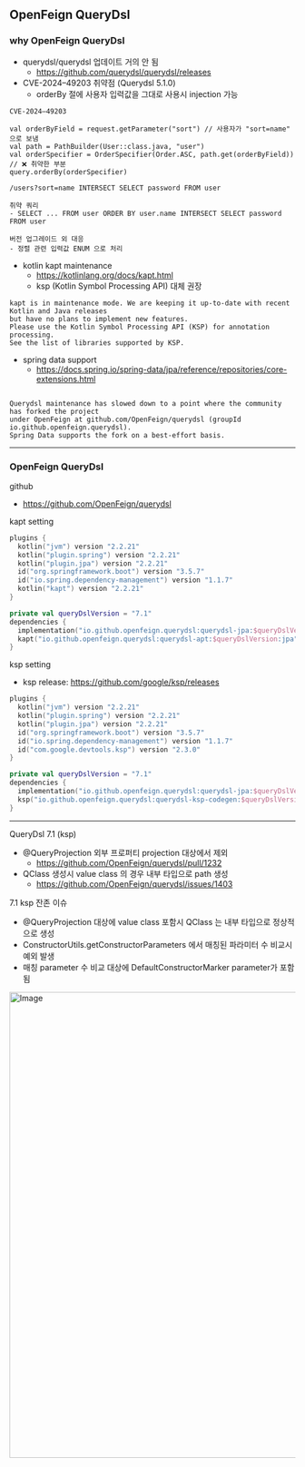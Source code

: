 ## OpenFeign QueryDsl

### why OpenFeign QueryDsl
- querydsl/querydsl 업데이트 거의 안 됨
  - https://github.com/querydsl/querydsl/releases
- CVE-2024–49203 취약점 (Querydsl 5.1.0)
  - orderBy 절에 사용자 입력값을 그대로 사용시 injection 가능

```
CVE-2024–49203

val orderByField = request.getParameter("sort") // 사용자가 "sort=name" 으로 보냄
val path = PathBuilder(User::class.java, "user")
val orderSpecifier = OrderSpecifier(Order.ASC, path.get(orderByField)) // ❌ 취약한 부분
query.orderBy(orderSpecifier)

/users?sort=name INTERSECT SELECT password FROM user

취약 쿼리
- SELECT ... FROM user ORDER BY user.name INTERSECT SELECT password FROM user

버전 업그레이드 외 대응
- 정렬 관련 입력값 ENUM 으로 처리
```
- kotlin kapt maintenance
  - https://kotlinlang.org/docs/kapt.html
  - ksp (Kotlin Symbol Processing API) 대체 권장
```
kapt is in maintenance mode. We are keeping it up-to-date with recent Kotlin and Java releases 
but have no plans to implement new features. 
Please use the Kotlin Symbol Processing API (KSP) for annotation processing. 
See the list of libraries supported by KSP.
```
- spring data support
  - https://docs.spring.io/spring-data/jpa/reference/repositories/core-extensions.html
```

Querydsl maintenance has slowed down to a point where the community has forked the project 
under OpenFeign at github.com/OpenFeign/querydsl (groupId io.github.openfeign.querydsl). 
Spring Data supports the fork on a best-effort basis.
```

---

### OpenFeign QueryDsl

github
- https://github.com/OpenFeign/querydsl

kapt setting
```kotlin
plugins {
  kotlin("jvm") version "2.2.21"
  kotlin("plugin.spring") version "2.2.21"
  kotlin("plugin.jpa") version "2.2.21"
  id("org.springframework.boot") version "3.5.7"
  id("io.spring.dependency-management") version "1.1.7"
  kotlin("kapt") version "2.2.21"
}

private val queryDslVersion = "7.1"
dependencies {
  implementation("io.github.openfeign.querydsl:querydsl-jpa:$queryDslVersion")
  kapt("io.github.openfeign.querydsl:querydsl-apt:$queryDslVersion:jpa")
}
```

ksp setting
- ksp release: https://github.com/google/ksp/releases
```kotlin
plugins {
  kotlin("jvm") version "2.2.21"
  kotlin("plugin.spring") version "2.2.21"
  kotlin("plugin.jpa") version "2.2.21"
  id("org.springframework.boot") version "3.5.7"
  id("io.spring.dependency-management") version "1.1.7"
  id("com.google.devtools.ksp") version "2.3.0"
}

private val queryDslVersion = "7.1"
dependencies {
  implementation("io.github.openfeign.querydsl:querydsl-jpa:$queryDslVersion")
  ksp("io.github.openfeign.querydsl:querydsl-ksp-codegen:$queryDslVersion")
}
```

---

QueryDsl 7.1 (ksp)
- @QueryProjection 외부 프로퍼티 projection 대상에서 제외
  - https://github.com/OpenFeign/querydsl/pull/1232
- QClass 생성시 value class 의 경우 내부 타입으로 path 생성
  - https://github.com/OpenFeign/querydsl/issues/1403

7.1 ksp 잔존 이슈
- @QueryProjection 대상에 value class 포함시 QClass 는 내부 타입으로 정상적으로 생성
- ConstructorUtils.getConstructorParameters 에서 매칭된 파라미터 수 비교시 예외 발생
- 매칭 parameter 수 비교 대상에 DefaultConstructorMarker parameter가 포함됨 

<img width="824" height="821" alt="Image" src="https://github.com/user-attachments/assets/75388b23-64e8-4d62-954c-936e09026b3d" />
